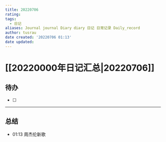```yaml
---
title: 20220706
rating:
tags:
  - 日记
aliases: Journal journal Diary diary 日记 日常记录 Daily_record
author: tusrau
date created: '20220706 01:13'
date updated:
---
```


# [[20220000年日记汇总|20220706]]

## 待办

- [ ] 

---

## 总结

- 01:13 周杰伦新歌
